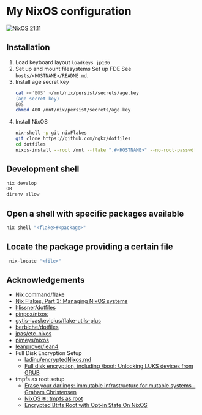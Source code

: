 # My NixOS configuration
[![NixOS 21.11](https://img.shields.io/badge/NixOS-v21.11-blue.svg?style=flat-square&logo=NixOS&logoColor=white)](https://nixos.org)

## Installation
1. Load keyboard layout
   `loadkeys jp106`
2. Set up and mount filesystems
   Set up FDE
   See `hosts/<HOSTNAME>/README.md`.
3. Install age secret key
   ```sh
   cat <<'EOS' >/mnt/nix/persist/secrets/age.key
   (age secret key)
   EOS
   chmod 400 /mnt/nix/persist/secrets/age.key
   ```
3. Install NixOS
   ```sh
   nix-shell -p git nixFlakes
   git clone https://github.com/ngkz/dotfiles
   cd dotfiles
   nixos-install --root /mnt --flake ".#<HOSTNAME>" --no-root-passwd
   ```

## Development shell
```sh
nix develop
OR
direnv allow
```

## Open a shell with specific packages available
```sh
nix shell "<flake>#<package>"
```

## Locate the package providing a certain file
```sh
 nix-locate "<file>"
 ```

## Acknowledgements
- [Nix command/flake](https://nixos.wiki/wiki/Nix_command/flake)
- [Nix Flakes, Part 3: Managing NixOS systems](https://www.tweag.io/blog/2020-07-31-nixos-flakes/)
- [hlissner/dotfiles](https://github.com/hlissner/dotfiles)
- [pinpox/nixos](https://github.com/pinpox/nixos)
- [gytis-ivaskevicius/flake-utils-plus](https://github.com/gytis-ivaskevicius/flake-utils-plus)
- [berbiche/dotfiles](https://github.com/berbiche/dotfiles)
- [jpas/etc-nixos](https://github.com/jpas/etc-nixos)
- [pimeys/nixos](https://github.com/pimeys/nixos/commit/9c4306ceac36b7f69fd2ea5e2345200d7336be20)
- [leanprover/lean4](https://github.com/leanprover/lean4/blob/master/nix/packages.nix)
- Full Disk Encryption Setup
   - [ladinu/encryptedNixos.md](https://gist.github.com/ladinu/bfebdd90a5afd45dec811296016b2a3f)
   - [Full disk encryption, including /boot: Unlocking LUKS devices from GRUB](https://cryptsetup-team.pages.debian.net/cryptsetup/encrypted-boot.html)
- tmpfs as root setup
   - [Erase your darlings: immutable infrastructure for mutable systems - Graham Christensen](https://grahamc.com/blog/erase-your-darlings)
   - [NixOS ❄: tmpfs as root](https://elis.nu/blog/2020/05/nixos-tmpfs-as-root/)
   - [Encrypted Btrfs Root with Opt-in State On NixOS](https://mt-caret.github.io/blog/posts/2020-06-29-optin-state.html)
